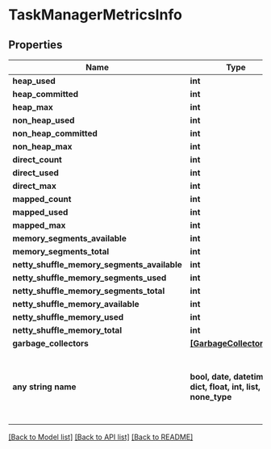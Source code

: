 # TaskManagerMetricsInfo


## Properties
Name | Type | Description | Notes
------------ | ------------- | ------------- | -------------
**heap_used** | **int** |  | [optional] 
**heap_committed** | **int** |  | [optional] 
**heap_max** | **int** |  | [optional] 
**non_heap_used** | **int** |  | [optional] 
**non_heap_committed** | **int** |  | [optional] 
**non_heap_max** | **int** |  | [optional] 
**direct_count** | **int** |  | [optional] 
**direct_used** | **int** |  | [optional] 
**direct_max** | **int** |  | [optional] 
**mapped_count** | **int** |  | [optional] 
**mapped_used** | **int** |  | [optional] 
**mapped_max** | **int** |  | [optional] 
**memory_segments_available** | **int** |  | [optional] 
**memory_segments_total** | **int** |  | [optional] 
**netty_shuffle_memory_segments_available** | **int** |  | [optional] 
**netty_shuffle_memory_segments_used** | **int** |  | [optional] 
**netty_shuffle_memory_segments_total** | **int** |  | [optional] 
**netty_shuffle_memory_available** | **int** |  | [optional] 
**netty_shuffle_memory_used** | **int** |  | [optional] 
**netty_shuffle_memory_total** | **int** |  | [optional] 
**garbage_collectors** | [**[GarbageCollectorInfo]**](GarbageCollectorInfo.md) |  | [optional] 
**any string name** | **bool, date, datetime, dict, float, int, list, str, none_type** | any string name can be used but the value must be the correct type | [optional]

[[Back to Model list]](../README.md#documentation-for-models) [[Back to API list]](../README.md#documentation-for-api-endpoints) [[Back to README]](../README.md)


